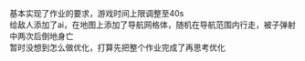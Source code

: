 基本实现了作业的要求，游戏时间上限调整至40s  
给敌人添加了ai，在地图上添加了导航网格体，随机在导航范围内行走，被子弹射中两次后倒地身亡  
暂时没想到怎么做优化，打算先把整个作业完成了再思考优化
